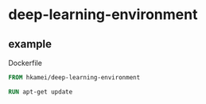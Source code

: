# deep-learning-environment

## example

Dockerfile

``` dockerfile
FROM hkamei/deep-learning-environment

RUN apt-get update

```
